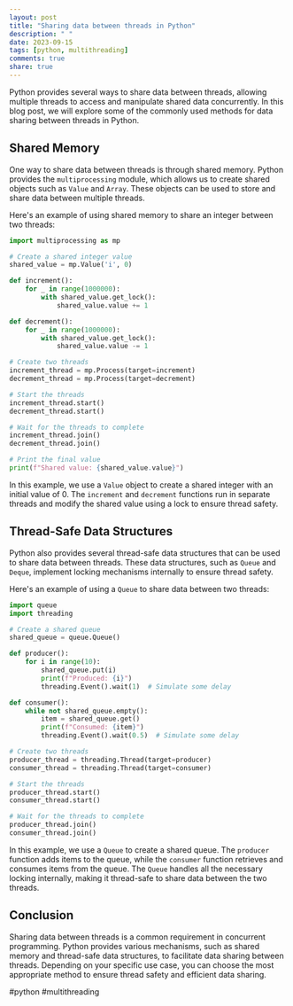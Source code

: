 ```yaml
---
layout: post
title: "Sharing data between threads in Python"
description: " "
date: 2023-09-15
tags: [python, multithreading]
comments: true
share: true
---
```


Python provides several ways to share data between threads, allowing multiple threads to access and manipulate shared data concurrently. In this blog post, we will explore some of the commonly used methods for data sharing between threads in Python.

## Shared Memory

One way to share data between threads is through shared memory. Python provides the `multiprocessing` module, which allows us to create shared objects such as `Value` and `Array`. These objects can be used to store and share data between multiple threads.

Here's an example of using shared memory to share an integer between two threads:

```python
import multiprocessing as mp

# Create a shared integer value
shared_value = mp.Value('i', 0)

def increment():
    for _ in range(1000000):
        with shared_value.get_lock():
            shared_value.value += 1

def decrement():
    for _ in range(1000000):
        with shared_value.get_lock():
            shared_value.value -= 1

# Create two threads
increment_thread = mp.Process(target=increment)
decrement_thread = mp.Process(target=decrement)

# Start the threads
increment_thread.start()
decrement_thread.start()

# Wait for the threads to complete
increment_thread.join()
decrement_thread.join()

# Print the final value
print(f"Shared value: {shared_value.value}")
```

In this example, we use a `Value` object to create a shared integer with an initial value of 0. The `increment` and `decrement` functions run in separate threads and modify the shared value using a lock to ensure thread safety.

## Thread-Safe Data Structures

Python also provides several thread-safe data structures that can be used to share data between threads. These data structures, such as `Queue` and `Deque`, implement locking mechanisms internally to ensure thread safety.

Here's an example of using a `Queue` to share data between two threads:

```python
import queue
import threading

# Create a shared queue
shared_queue = queue.Queue()

def producer():
    for i in range(10):
        shared_queue.put(i)
        print(f"Produced: {i}")
        threading.Event().wait(1)  # Simulate some delay

def consumer():
    while not shared_queue.empty():
        item = shared_queue.get()
        print(f"Consumed: {item}")
        threading.Event().wait(0.5)  # Simulate some delay

# Create two threads
producer_thread = threading.Thread(target=producer)
consumer_thread = threading.Thread(target=consumer)

# Start the threads
producer_thread.start()
consumer_thread.start()

# Wait for the threads to complete
producer_thread.join()
consumer_thread.join()
```

In this example, we use a `Queue` to create a shared queue. The `producer` function adds items to the queue, while the `consumer` function retrieves and consumes items from the queue. The `Queue` handles all the necessary locking internally, making it thread-safe to share data between the two threads.

## Conclusion

Sharing data between threads is a common requirement in concurrent programming. Python provides various mechanisms, such as shared memory and thread-safe data structures, to facilitate data sharing between threads. Depending on your specific use case, you can choose the most appropriate method to ensure thread safety and efficient data sharing.

#python #multithreading